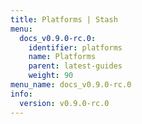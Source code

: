 ```yaml
---
title: Platforms | Stash
menu:
  docs_v0.9.0-rc.0:
    identifier: platforms
    name: Platforms
    parent: latest-guides
    weight: 90
menu_name: docs_v0.9.0-rc.0
info:
  version: v0.9.0-rc.0
---
```


